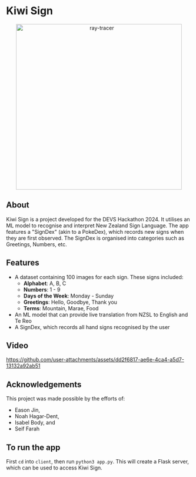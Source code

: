 ﻿# Kiwi Sign

<p align="center">
  <img width="450" alt="ray-tracer" src="https://github.com/user-attachments/assets/555c8a4d-794b-493c-8f97-4e70effa2cad">
</p>

## About

Kiwi Sign is a project developed for the DEVS Hackathon 2024. It utilises an ML model to recognise and interpret New Zealand Sign Language. The app features a "SignDex" (akin to a PokeDex), which records new signs when they are first observed. The SignDex is organised into categories such as Greetings, Numbers, etc.

## Features
* A dataset containing 100 images for each sign. These signs included:
  * **Alphabet**: A, B, C
  * **Numbers**: 1 - 9
  * **Days of the Week**: Monday - Sunday
  * **Greetings**: Hello, Goodbye, Thank you
  * **Terms**: Mountain, Marae, Food
* An ML model that can provide live translation from NZSL to English and Te Reo
* A SignDex, which records all hand signs recognised by the user

## Video

https://github.com/user-attachments/assets/dd2f6817-ae6e-4ca4-a5d7-13132a92ab51

## Acknowledgements

This project was made possible by the efforts of:
* Eason Jin,
* Noah Hagar-Dent,
* Isabel Body, and
* Seif Farah

## To run the app

First `cd` into `client`, then run `python3 app.py`. This will create a Flask server, which can be used to access Kiwi Sign.
